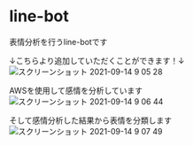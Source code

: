 # line-bot
表情分析を行うline-botです

↓こちらより追加していただくことができます！↓
![スクリーンショット 2021-09-14 9 05 28](https://user-images.githubusercontent.com/90263943/133172610-5c186d02-381f-4416-966f-38fcebe1b542.png)

AWSを使用して感情を分析しています
![スクリーンショット 2021-09-14 9 06 44](https://user-images.githubusercontent.com/90263943/133172701-22aa5fa8-43b1-41f7-a9b9-3c646422fac0.png)


そして感情分析した結果から表情を分類します
![スクリーンショット 2021-09-14 9 07 49](https://user-images.githubusercontent.com/90263943/133172771-3854b500-d712-4124-a3ab-f04de06a457e.png)
